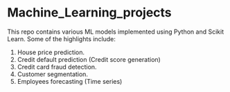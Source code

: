# Machine_Learning_projects

This repo contains various ML models implemented using Python and Scikit Learn.
Some of the highlights include:

1. House price prediction.
2. Credit default prediction (Credit score generation)
3. Credit card fraud detection.
4. Customer segmentation.
5. Employees forecasting (Time series)

